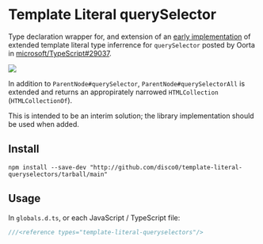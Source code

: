# Template Literal querySelector

Type declaration wrapper for, and extension of an [early implementation][playground] of extended template literal type inferrence for `querySelector` posted by Oorta in [microsoft/TypeScript#29037][issue]. 

![][ex01]

In addition to `ParentNode#querySelector`, `ParentNode#querySelectorAll` is extended and returns an appropirately narrowed `HTMLCollection` (`HTMLCollectionOf`).

This is intended to be an interim solution; the library implementation should be used when added.

## Install

``` shell
npm install --save-dev "http://github.com/disco0/template-literal-queryselectors/tarball/main"
```

## Usage

In `globals.d.ts`, or each JavaScript / TypeScript file:

``` ts
///<reference types="template-literal-queryselectors"/>
```


[playground]: https://tsplay.dev/BmxabW
[issue]: https://github.com/microsoft/TypeScript/issues/29037

[ex01]: ./media/example-01.png
